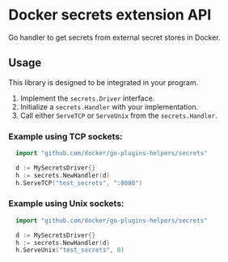 # Docker secrets extension API

Go handler to get secrets from external secret stores in Docker.

## Usage

This library is designed to be integrated in your program.

1. Implement the `secrets.Driver` interface.
2. Initialize a `secrets.Handler` with your implementation.
3. Call either `ServeTCP` or `ServeUnix` from the `secrets.Handler`.

### Example using TCP sockets:

```go
  import "github.com/docker/go-plugins-helpers/secrets"

  d := MySecretsDriver{}
  h := secrets.NewHandler(d)
  h.ServeTCP("test_secrets", ":8080")
```

### Example using Unix sockets:

```go
  import "github.com/docker/go-plugins-helpers/secrets"

  d := MySecretsDriver{}
  h := secrets.NewHandler(d)
  h.ServeUnix("test_secrets", 0)
```
